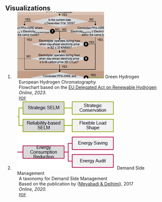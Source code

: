 <h2 id="publications" style="margin: 2px 0px -15px;">Visualizations</h2>

<div class="publications">
<ol class="bibliography">

<li>
<div class="pub-row">

  <div class="col-sm-3 abbr" style="position: relative;padding-right: 15px;padding-left: 15px;">
    <img src="assets/img/h2_chromatography.png" class="teaser img-fluid z-depth-1">
    <abbr class="badge">Green Hydrogen</abbr>
  </div>

  <div class="col-sm-9" style="position: relative;padding-right: 15px;padding-left: 20px;">
    <div class="title">European Hydrogen Chromatography</a></div>
    <div class="author">Flowchart based on the <a href="https://energy.ec.europa.eu/publications/delegated-regulation-union-methodology-rfnbos_en">EU Delegated Act on Renewable Hydrogen</a></div>
    <div class="periodical"><em>Online, 2023.</em></div>
    <div class="links">
      <a href="assets/files/h2_chromatography_03.pdf" class="btn btn-sm z-depth-0" role="button" target="_blank" style="font-size:12px;">PDF</a>
    </div>
  </div>
</div>
</li>
  
<li>
<div class="pub-row">

  <div class="col-sm-3 abbr" style="position: relative;padding-right: 15px;padding-left: 15px;">
    <img src="assets/img/dsm_taxonomy.png" class="teaser img-fluid z-depth-1">
    <abbr class="badge">Demand Side Management</abbr>
  </div>

  <div class="col-sm-9" style="position: relative;padding-right: 15px;padding-left: 20px;">
    <div class="title">A taxonomy for Demand Side Management</a></div>
    <div class="author">Based on the publication by (<a href="https://www.sciencedirect.com/science/article/abs/pii/S1364032117308481">Meyabadi & Deihimi</a>), 2017</div>
    <div class="periodical"><em>Online, 2020.</em></div>
    <div class="links">
      <a href="assets/files/dsm_taxonomy.pdf" class="btn btn-sm z-depth-0" role="button" target="_blank" style="font-size:12px;">PDF</a>
    </div>
  </div>
</div>
</li>
  
<br>

</ol>
</div>
